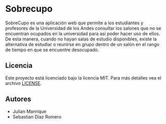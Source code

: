 # Sobrecupo

SobreCupo es una aplicación web que permite a los estudiantes y profesores de la Universidad de los Andes consultar los salones que no se encuentran ocupados en la universidad para así poder hacer uso de ellos. De esta manera, cuando no hayan salas de estudio disponibles, existe la alternativa de estudiar o reunirse en grupo dentro de un salón en el rango de tiempo en que se encuentre desocupado.

## Licencia

Este proyecto está licenciado bajo la licencia MIT. Para más detalles vea el archivo [LICENSE](LICENSE).

## Autores

- Julian Manrique
- Sebastian Díaz Romero